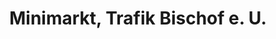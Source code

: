 ---
title: "Minimarkt, Trafik Bischof e. U."
url: /hohenems/minimarkt-trafik-bischof-e-u/
shop: Lebensmittel
---